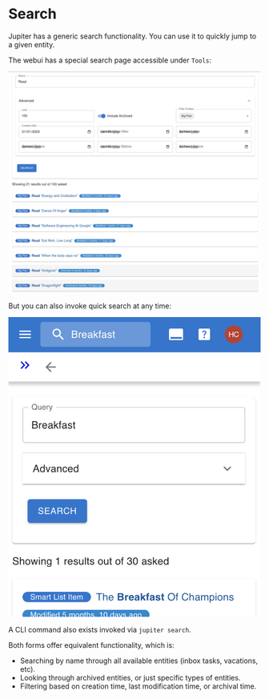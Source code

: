 # Search

Jupiter has a generic search functionality. You can use it to quickly jump to
a given entity.

The webui has a special search page accessible under `Tools`:

![Search](../assets/search.png)

But you can also invoke quick search at any time:

![Quick Search](../assets/search-quick.png)

A CLI command also exists invoked via `jupiter search`.

Both forms offer equivalent functionality, which is:

* Searching by name through all available entities (inbox tasks, vacations, etc).
* Looking through archived entities, or just specific types of entities.
* Filtering based on creation time, last modification time, or archival time.
